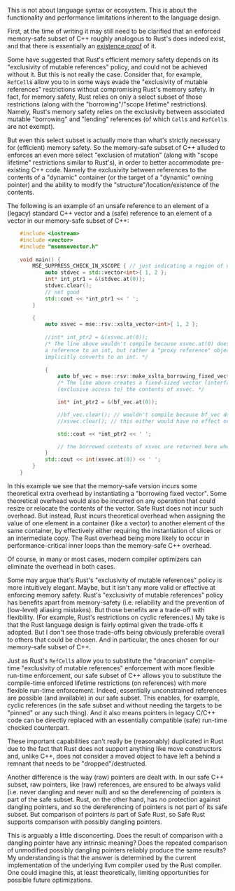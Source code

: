 
This is not about language syntax or ecosystem. This is about the functionality and performance limitations inherent to the language design.

First, at the time of writing it may still need to be clarified that an enforced memory-safe subset of C++ roughly analogous to Rust's does indeed exist, and that there is essentially an [existence proof](https://github.com/duneroadrunner/scpptool) of it.

Some have suggested that Rust's efficient memory safety depends on its "exclusivity of mutable references" policy, and could not be achieved without it. But this is not really the case. Consider that, for example, `RefCell`s allow you to in some ways evade the "exclusivity of mutable references" restrictions without compromising Rust's memory safety. In fact, for memory safety, Rust relies on only a select subset of those restrictions (along with the "borrowing"/"scope lifetime" restrictions). Namely, Rust's memory safety relies on the exclusivity between associated mutable "borrowing" and "lending" references (of which `Cell`s and `RefCell`s are not exempt).

But even this select subset is actually more than what's strictly necessary for (efficient) memory safety. So the memory-safe subset of C++ alluded to enforces an even more select "exclusion of mutation" (along with "scope lifetime" restrictions similar to Rust's), in order to better accommodate pre-existing C++ code. Namely the exclusivity between references to the contents of a "dynamic" container (or the target of a "dynamic" owning pointer) and the ability to modify the "structure"/location/existence of the contents. 

The following is an example of an unsafe reference to an element of a (legacy) standard C++ vector and a (safe) reference to an element of a vector in our memory-safe subset of C++:

```cpp
    #include <iostream>
    #include <vector>
    #include "msemsevector.h"
    
    void main() {
        MSE_SUPPRESS_CHECK_IN_XSCOPE { // just indicating a region of unsafe code
            auto stdvec = std::vector<int>{ 1, 2 };
            int* int_ptr1 = &(stdvec.at(0));
            stdvec.clear();
            // not good
            std::cout << *int_ptr1 << ' ';
        }

        {
            auto xsvec = mse::rsv::xslta_vector<int>{ 1, 2 };
            
            //int* int_ptr2 = &(xsvec.at(0));
            /* The line above wouldn't compile because xsvec.at(0) does not return 
            a reference to an int, but rather a "proxy reference" object that 
            implicitly converts to an int. */
            
            {
                auto bf_vec = mse::rsv::make_xslta_borrowing_fixed_vector(&xsvec);
                /* The line above creates a fixed-sized vector (interface) that "borrows" 
                (exclusive access to) the contents of xsvec. */

                int* int_ptr2 = &(bf_vec.at(0));

                //bf_vec.clear(); // wouldn't compile because bf_vec doesn't have a `clear()` member function
                //xsvec.clear(); // this either would have no effect or throw an exception because `xsvec`s contents are being "borrowed"

                std::cout << *int_ptr2 << ' ';

                // the borrowed contents of xsvec are returned here when bf_vec is destructed
            }
            std::cout << int(xsvec.at(0)) << ' ';
        }
    }
```

In this example we see that the memory-safe version incurs some theoretical extra overhead by instantiating a "borrowing fixed vector". Some theoretical overhead would also be incurred on any operation that could resize or relocate the contents of the vector. Safe Rust does not incur such overhead. But instead, Rust incurs theoretical overhead when assigning the value of one element in a container (like a vector) to another element of the same container, by effectively either requiring the instantiation of slices or an intermediate copy. The Rust overhead being more likely to occur in performance-critical inner loops than the memory-safe C++ overhead.

Of course, in many or most cases, modern compiler optimizers can eliminate the overhead in both cases.

Some may argue that's Rust's "exclusivity of mutable references" policy is more intuitively elegant. Maybe, but it isn't any more valid or effective at enforcing memory safety. Rust's "exclusivity of mutable references" policy has benefits apart from memory-safety (i.e. reliability and the prevention of (low-level) aliasing mistakes). But those benefits are a trade-off with flexibility. (For example, Rust's restrictions on cyclic references.) My take is that the Rust language design is fairly optimal given the trade-offs it adopted. But I don't see those trade-offs being obviously preferable overall to others that could be chosen. And in particular, the ones chosen for our memory-safe subset of C++.

Just as Rust's `RefCell`s allow you to substitute the "draconian" compile-time "exclusivity of mutable references" enforcement with more flexible run-time enforcement, our safe subset of C++ allows you to substitute the compile-time enforced lifetime restrictions (on references) with more flexible run-time enforcement. Indeed, essentially unconstrained references are possible (and available) in our safe subset. This enables, for example, cyclic references (in the safe subset and without needing the targets to be "pinned" or any such thing). And it also means pointers in legacy C/C++ code can be directly replaced with an essentially compatible (safe) run-time checked counterpart.

These important capabilities can't really be (reasonably) duplicated in Rust due to the fact that Rust does not support anything like move constructors and, unlike C++, does not consider a moved object to have left a behind a remnant that needs to be "dropped"/destructed.

Another difference is the way (raw) pointers are dealt with. In our safe C++ subset, raw pointers, like (raw) references, are ensured to be always valid (i.e. never dangling and never null) and so the dereferencing of pointers is part of the safe subset. Rust, on the other hand, has no protection against dangling pointers, and so the dereferencing of pointers is not part of its safe subset. But comparison of pointers *is* part of Safe Rust, so Safe Rust supports comparison with possibly dangling pointers.

This is arguably a little disconcerting. Does the result of comparison with a dangling pointer have any intrinsic meaning? Does the repeated comparison of unmodified possibly dangling pointers reliably produce the same results? My understanding is that the answer is determined by the current implementation of the underlying llvm compiler used by the Rust compiler. One could imagine this, at least theoretically, limiting opportunities for possible future optimizations.

